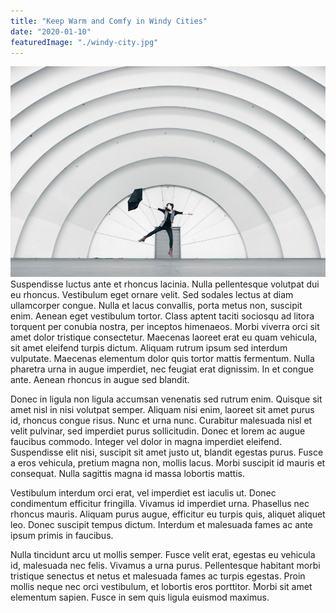 ```yaml
---
title: "Keep Warm and Comfy in Windy Cities"
date: "2020-01-10"
featuredImage: "./windy-city.jpg"
---
```


![Keep Warm and Comfy in Windy Cities](windy-city.jpg)
Suspendisse luctus ante et rhoncus lacinia. Nulla pellentesque volutpat dui eu rhoncus. Vestibulum eget ornare velit. Sed sodales lectus at diam ullamcorper congue. Nulla et lacus convallis, porta metus non, suscipit enim. Aenean eget vestibulum tortor. Class aptent taciti sociosqu ad litora torquent per conubia nostra, per inceptos himenaeos. Morbi viverra orci sit amet dolor tristique consectetur. Maecenas laoreet erat eu quam vehicula, sit amet eleifend turpis dictum. Aliquam rutrum ipsum sed interdum vulputate. Maecenas elementum dolor quis tortor mattis fermentum. Nulla pharetra urna in augue imperdiet, nec feugiat erat dignissim. In et congue ante. Aenean rhoncus in augue sed blandit.

Donec in ligula non ligula accumsan venenatis sed rutrum enim. Quisque sit amet nisl in nisi volutpat semper. Aliquam nisi enim, laoreet sit amet purus id, rhoncus congue risus. Nunc et urna nunc. Curabitur malesuada nisl et velit pulvinar, sed imperdiet purus sollicitudin. Donec et lorem ac augue faucibus commodo. Integer vel dolor in magna imperdiet eleifend. Suspendisse elit nisi, suscipit sit amet justo ut, blandit egestas purus. Fusce a eros vehicula, pretium magna non, mollis lacus. Morbi suscipit id mauris et consequat. Nulla sagittis magna id massa lobortis mattis.

Vestibulum interdum orci erat, vel imperdiet est iaculis ut. Donec condimentum efficitur fringilla. Vivamus id imperdiet urna. Phasellus nec rhoncus mauris. Aliquam purus augue, efficitur eu turpis quis, aliquet aliquet leo. Donec suscipit tempus dictum. Interdum et malesuada fames ac ante ipsum primis in faucibus.

Nulla tincidunt arcu ut mollis semper. Fusce velit erat, egestas eu vehicula id, malesuada nec felis. Vivamus a urna purus. Pellentesque habitant morbi tristique senectus et netus et malesuada fames ac turpis egestas. Proin mollis neque nec orci vestibulum, et lobortis eros porttitor. Morbi sit amet elementum sapien. Fusce in sem quis ligula euismod maximus.
